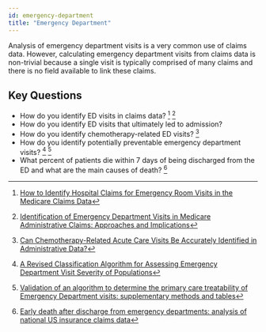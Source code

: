 ```yaml
---
id: emergency-department
title: "Emergency Department"
---
```

Analysis of emergency department visits is a very common use of claims data.  However, calculating emergency department visits from claims data is non-trivial because a single visit is typically comprised of many claims and there is no field available to link these claims.

## Key Questions
- How do you identify ED visits in claims data? [^1] [^2]
- How do you identify ED visits that ultimately led to admission?
- How do you identify chemotherapy-related ED visits? [^3]
- How do you identify potentially preventable emergency department visits? [^4] [^5]
- What percent of patients die within 7 days of being discharged from the ED and what are the main causes of death? [^6]

[^1]: [How to Identify Hospital Claims for Emergency Room Visits in the Medicare Claims Data](https://resdac.org/articles/how-identify-hospital-claims-emergency-room-visits-medicare-claims-data)
[^2]: [Identification of Emergency Department Visits in Medicare Administrative Claims: Approaches and Implications](https://www.ncbi.nlm.nih.gov/pmc/articles/PMC5905698/)
[^3]: [Can Chemotherapy-Related Acute Care Visits Be Accurately Identified in Administrative Data?](https://ascopubs.org/doi/full/10.1200/JOP.2017.023697)
[^4]: [A Revised Classification Algorithm for Assessing Emergency Department Visit Severity of Populations](https://www.ajmc.com/view/a-revised-classification-algorithm-for-assessing-emergency-department-visit-severity-of-populations)
[^5]: [Validation of an algorithm to determine the primary care treatability of Emergency Department visits: supplementary methods and tables](https://bmjopen.bmj.com/content/bmjopen/6/8/e011739/DC3/embed/inline-supplementary-material-3.pdf?download=true)
[^6]: [Early death after discharge from emergency departments: analysis of national US insurance claims data](https://www.bmj.com/content/356/bmj.j239)